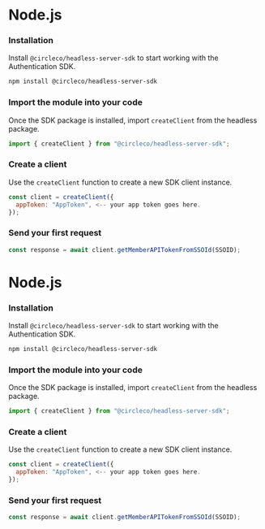 # Node.js

### Installation

Install `@circleco/headless-server-sdk` to start working with the Authentication SDK.

```bash
npm install @circleco/headless-server-sdk
```



### Import the module into your code

Once the SDK package is installed, import `createClient` from the headless package.

```javascript
import { createClient } from "@circleco/headless-server-sdk";
```



### Create a client

Use the `createClient` function to create a new SDK client instance.

```javascript
const client = createClient({
  appToken: "AppToken", <-- your app token goes here.
});
```



### Send your first request

```typescript
const response = await client.getMemberAPITokenFromSSOId(SSOID);
```

# Node.js

### Installation

Install `@circleco/headless-server-sdk` to start working with the Authentication SDK.

```bash
npm install @circleco/headless-server-sdk
```



### Import the module into your code

Once the SDK package is installed, import `createClient` from the headless package.

```javascript
import { createClient } from "@circleco/headless-server-sdk";
```


### Create a client

Use the `createClient` function to create a new SDK client instance.

```javascript
const client = createClient({
  appToken: "AppToken", <-- your app token goes here.
});
```



### Send your first request

```typescript
const response = await client.getMemberAPITokenFromSSOId(SSOID);
```
